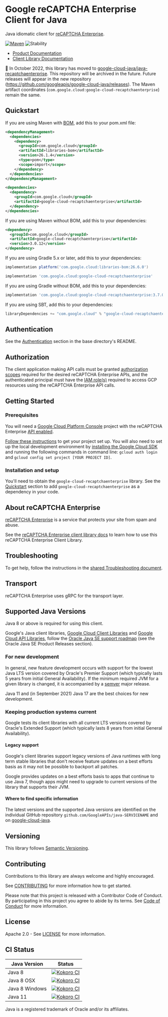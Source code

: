 # Google reCAPTCHA Enterprise Client for Java

Java idiomatic client for [reCAPTCHA Enterprise][product-docs].

[![Maven][maven-version-image]][maven-version-link]
![Stability][stability-image]

- [Product Documentation][product-docs]
- [Client Library Documentation][javadocs]


:bus: In October 2022, this library has moved to
[google-cloud-java/java-recaptchaenterprise](
https://github.com/googleapis/google-cloud-java/tree/main/java-recaptchaenterprise).
This repository will be archived in the future.
Future releases will appear in the new repository (https://github.com/googleapis/google-cloud-java/releases).
The Maven artifact coordinates (`com.google.cloud:google-cloud-recaptchaenterprise`) remain the same.

## Quickstart

If you are using Maven with [BOM][libraries-bom], add this to your pom.xml file:

```xml
<dependencyManagement>
  <dependencies>
    <dependency>
      <groupId>com.google.cloud</groupId>
      <artifactId>libraries-bom</artifactId>
      <version>26.1.4</version>
      <type>pom</type>
      <scope>import</scope>
    </dependency>
  </dependencies>
</dependencyManagement>

<dependencies>
  <dependency>
    <groupId>com.google.cloud</groupId>
    <artifactId>google-cloud-recaptchaenterprise</artifactId>
  </dependency>
</dependencies>

```

If you are using Maven without BOM, add this to your dependencies:


```xml
<dependency>
  <groupId>com.google.cloud</groupId>
  <artifactId>google-cloud-recaptchaenterprise</artifactId>
  <version>3.0.12</version>
</dependency>

```

If you are using Gradle 5.x or later, add this to your dependencies:

```Groovy
implementation platform('com.google.cloud:libraries-bom:26.6.0')

implementation 'com.google.cloud:google-cloud-recaptchaenterprise'
```
If you are using Gradle without BOM, add this to your dependencies:

```Groovy
implementation 'com.google.cloud:google-cloud-recaptchaenterprise:3.7.0'
```

If you are using SBT, add this to your dependencies:

```Scala
libraryDependencies += "com.google.cloud" % "google-cloud-recaptchaenterprise" % "3.7.0"
```

## Authentication

See the [Authentication][authentication] section in the base directory's README.

## Authorization

The client application making API calls must be granted [authorization scopes][auth-scopes] required for the desired reCAPTCHA Enterprise APIs, and the authenticated principal must have the [IAM role(s)][predefined-iam-roles] required to access GCP resources using the reCAPTCHA Enterprise API calls.

## Getting Started

### Prerequisites

You will need a [Google Cloud Platform Console][developer-console] project with the reCAPTCHA Enterprise [API enabled][enable-api].

[Follow these instructions][create-project] to get your project set up. You will also need to set up the local development environment by
[installing the Google Cloud SDK][cloud-sdk] and running the following commands in command line:
`gcloud auth login` and `gcloud config set project [YOUR PROJECT ID]`.

### Installation and setup

You'll need to obtain the `google-cloud-recaptchaenterprise` library.  See the [Quickstart](#quickstart) section
to add `google-cloud-recaptchaenterprise` as a dependency in your code.

## About reCAPTCHA Enterprise


[reCAPTCHA Enterprise][product-docs] is a service that protects your site from spam and abuse.

See the [reCAPTCHA Enterprise client library docs][javadocs] to learn how to
use this reCAPTCHA Enterprise Client Library.






## Troubleshooting

To get help, follow the instructions in the [shared Troubleshooting document][troubleshooting].

## Transport

reCAPTCHA Enterprise uses gRPC for the transport layer.

## Supported Java Versions

Java 8 or above is required for using this client.

Google's Java client libraries,
[Google Cloud Client Libraries][cloudlibs]
and
[Google Cloud API Libraries][apilibs],
follow the
[Oracle Java SE support roadmap][oracle]
(see the Oracle Java SE Product Releases section).

### For new development

In general, new feature development occurs with support for the lowest Java
LTS version covered by  Oracle's Premier Support (which typically lasts 5 years
from initial General Availability). If the minimum required JVM for a given
library is changed, it is accompanied by a [semver][semver] major release.

Java 11 and (in September 2021) Java 17 are the best choices for new
development.

### Keeping production systems current

Google tests its client libraries with all current LTS versions covered by
Oracle's Extended Support (which typically lasts 8 years from initial
General Availability).

#### Legacy support

Google's client libraries support legacy versions of Java runtimes with long
term stable libraries that don't receive feature updates on a best efforts basis
as it may not be possible to backport all patches.

Google provides updates on a best efforts basis to apps that continue to use
Java 7, though apps might need to upgrade to current versions of the library
that supports their JVM.

#### Where to find specific information

The latest versions and the supported Java versions are identified on
the individual GitHub repository `github.com/GoogleAPIs/java-SERVICENAME`
and on [google-cloud-java][g-c-j].

## Versioning


This library follows [Semantic Versioning](http://semver.org/).



## Contributing


Contributions to this library are always welcome and highly encouraged.

See [CONTRIBUTING][contributing] for more information how to get started.

Please note that this project is released with a Contributor Code of Conduct. By participating in
this project you agree to abide by its terms. See [Code of Conduct][code-of-conduct] for more
information.


## License

Apache 2.0 - See [LICENSE][license] for more information.

## CI Status

Java Version | Status
------------ | ------
Java 8 | [![Kokoro CI][kokoro-badge-image-2]][kokoro-badge-link-2]
Java 8 OSX | [![Kokoro CI][kokoro-badge-image-3]][kokoro-badge-link-3]
Java 8 Windows | [![Kokoro CI][kokoro-badge-image-4]][kokoro-badge-link-4]
Java 11 | [![Kokoro CI][kokoro-badge-image-5]][kokoro-badge-link-5]

Java is a registered trademark of Oracle and/or its affiliates.

[product-docs]: https://cloud.google.com/recaptcha-enterprise/docs/
[javadocs]: https://cloud.google.com/java/docs/reference/google-cloud-recaptchaenterprise/latest/history
[kokoro-badge-image-1]: http://storage.googleapis.com/cloud-devrel-public/java/badges/java-recaptchaenterprise/java7.svg
[kokoro-badge-link-1]: http://storage.googleapis.com/cloud-devrel-public/java/badges/java-recaptchaenterprise/java7.html
[kokoro-badge-image-2]: http://storage.googleapis.com/cloud-devrel-public/java/badges/java-recaptchaenterprise/java8.svg
[kokoro-badge-link-2]: http://storage.googleapis.com/cloud-devrel-public/java/badges/java-recaptchaenterprise/java8.html
[kokoro-badge-image-3]: http://storage.googleapis.com/cloud-devrel-public/java/badges/java-recaptchaenterprise/java8-osx.svg
[kokoro-badge-link-3]: http://storage.googleapis.com/cloud-devrel-public/java/badges/java-recaptchaenterprise/java8-osx.html
[kokoro-badge-image-4]: http://storage.googleapis.com/cloud-devrel-public/java/badges/java-recaptchaenterprise/java8-win.svg
[kokoro-badge-link-4]: http://storage.googleapis.com/cloud-devrel-public/java/badges/java-recaptchaenterprise/java8-win.html
[kokoro-badge-image-5]: http://storage.googleapis.com/cloud-devrel-public/java/badges/java-recaptchaenterprise/java11.svg
[kokoro-badge-link-5]: http://storage.googleapis.com/cloud-devrel-public/java/badges/java-recaptchaenterprise/java11.html
[stability-image]: https://img.shields.io/badge/stability-stable-green
[maven-version-image]: https://img.shields.io/maven-central/v/com.google.cloud/google-cloud-recaptchaenterprise.svg
[maven-version-link]: https://search.maven.org/search?q=g:com.google.cloud%20AND%20a:google-cloud-recaptchaenterprise&core=gav
[authentication]: https://github.com/googleapis/google-cloud-java#authentication
[auth-scopes]: https://developers.google.com/identity/protocols/oauth2/scopes
[predefined-iam-roles]: https://cloud.google.com/iam/docs/understanding-roles#predefined_roles
[iam-policy]: https://cloud.google.com/iam/docs/overview#cloud-iam-policy
[developer-console]: https://console.developers.google.com/
[create-project]: https://cloud.google.com/resource-manager/docs/creating-managing-projects
[cloud-sdk]: https://cloud.google.com/sdk/
[troubleshooting]: https://github.com/googleapis/google-cloud-common/blob/main/troubleshooting/readme.md#troubleshooting
[contributing]: https://github.com/googleapis/java-recaptchaenterprise/blob/main/CONTRIBUTING.md
[code-of-conduct]: https://github.com/googleapis/java-recaptchaenterprise/blob/main/CODE_OF_CONDUCT.md#contributor-code-of-conduct
[license]: https://github.com/googleapis/java-recaptchaenterprise/blob/main/LICENSE

[enable-api]: https://console.cloud.google.com/flows/enableapi?apiid=recaptchaenterprise.googleapis.com
[libraries-bom]: https://github.com/GoogleCloudPlatform/cloud-opensource-java/wiki/The-Google-Cloud-Platform-Libraries-BOM
[shell_img]: https://gstatic.com/cloudssh/images/open-btn.png

[semver]: https://semver.org/
[cloudlibs]: https://cloud.google.com/apis/docs/client-libraries-explained
[apilibs]: https://cloud.google.com/apis/docs/client-libraries-explained#google_api_client_libraries
[oracle]: https://www.oracle.com/java/technologies/java-se-support-roadmap.html
[g-c-j]: http://github.com/googleapis/google-cloud-java
